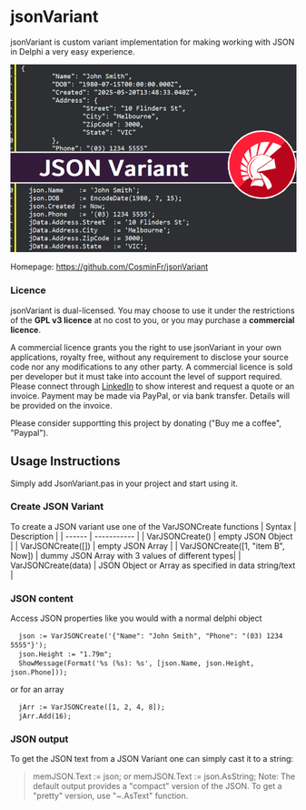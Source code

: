 # jsonVariant
jsonVariant is custom variant implementation for making working with JSON in Delphi a very easy experience.

![JSON Variant image](/Images/jsonVariant_Code.png)

Homepage: https://github.com/CosminFr/jsonVariant

### Licence
jsonVariant is dual-licensed. You may choose to use it under the restrictions of the **GPL v3 licence** at no cost to you, or you may purchase a **commercial licence**.  

A commercial licence grants you the right to use jsonVariant in your own applications, royalty free, without any requirement to disclose your source code nor any modifications to any other party. 
A commercial licence is sold per developer but it must take into account the level of support required. Please connect through [LinkedIn](https://www.linkedin.com/in/cosminfrentiu/) to show interest and request a quote or an invoice.  Payment may be made via PayPal, or via bank transfer.  Details will be provided on the invoice.

Please consider supportting this project by donating ("Buy me a coffee", "Paypal").

## Usage Instructions
Simply add JsonVariant.pas in your project and start using it.

### Create JSON Variant
To create a JSON variant use one of the VarJSONCreate functions
| Syntax | Description |
| ------ | ----------- |
| VarJSONCreate()   | empty JSON Object |
| VarJSONCreate([]) | empty JSON Array |
| VarJSONCreate([1, "item B", Now]) | dummy JSON Array with 3 values of different types|
| VarJSONCreate(data) | JSON Object or Array as specified in data string/text |
    
### JSON content
Access JSON properties like you would with a normal delphi object
```
  json := VarJSONCreate('{"Name": "John Smith",	"Phone": "(03) 1234 5555"}');
  json.Height := "1.79m";
  ShowMessage(Format('%s (%s): %s', [json.Name, json.Height, json.Phone]));
```
or for an array
```
  jArr := VarJSONCreate([1, 2, 4, 8]);
  jArr.Add(16);
```

### JSON output
To get the JSON text from a JSON Variant one can simply cast it to a string:
> memJSON.Text := json;
or 
> memJSON.Text := json.AsString;
Note: The default output provides a "compact" version of the JSON. To get a "pretty" version, use "~.AsText" function.



